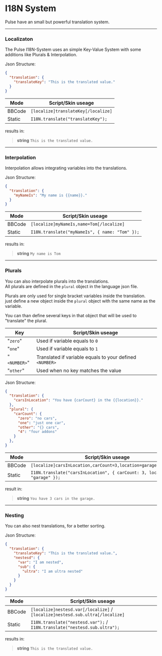 # I18N System

Pulse have an small but powerful translation system.
___
### Localizaton
The Pulse I18N-System uses an simple Key-Value System with some additions like Plurals & Interpolation.

Json Structure:
```json
{
  "translation": {
    "translateKey": "This is the translated value."
  }
}
```

| Mode | Script/Skin useage |
| ------------- | ------------- |
| BBCode | `[localize]translateKey[/localize]` |
| Static | `I18N.translate("translateKey");` |

results in:
> **string** `This is the translated value.`

___
### Interpolation
Interpolation allows integrating variables into the translations.

Json Structure:
```json
{
  "translation": {
    "myNameIs": "My name is {{name}}."
  }
}
```

| Mode | Script/Skin useage |
| ------------- | ------------- |
| BBCode | `[localize]myNameIs,name=Tom[/localize]` |
| Static | `I18N.translate("myNameIs", { name: "Tom" });` |

results in:
> **string** `My name is Tom`

___
### Plurals
You can also interpolate plurals into the translations.  
All plurals are defined in the `plural` object in the language json file.  

Plurals are only used for single bracket variables inside the translation.  
just define a new object inside the `plural` object with the same name as the variable.  

You can than define several keys in that object that will be used to "translate" the plural.

| Key | Script/Skin useage |
| ------------- | ------------- |
| "`zero`" | Used if variable equals to `0` |
| "`one`" | Used if variable equals to `1` |
| "`<NUMBER>`" | Translated if variable equals to your defined `<NUMBER>` |
| "`other`" | Used when no key matches the value |


Json Structure:
```json
{
  "translation": {
    "carsInLocation": "You have {carCount} in the {{location}}."
  },
  "plural": {
    "carCount": {
      "zero": "no cars",
      "one": "just one car",
      "other": "{} cars",
      "4": "four addons"
    }
  },
}
```

| Mode | Script/Skin useage |
| ------------- | ------------- |
| BBCode | `[localize]carsInLocation,carCount=3,location=garage[/localize]` |
| Static | `I18N.translate("carsInLocation", { carCount: 3, location: "garage" });` |

result in:  
> **string** `You have 3 cars in the garage.`

___
### Nesting
You can also nest translations, for a better sorting.

Json Structure:
```json
{
  "translation": {
    "translateKey": "This is the translated value.",
    "nestesd": {
      "var": "I am nested",
      "sub": {
        "ultra": "I am ultra nested"
      }
    }
  }
}
```

| Mode | Script/Skin useage |
| ------------- | ------------- |
| BBCode | `[localize]nestesd.var[/localize]` / `[localize]nestesd.sub.ultra[/localize]` |
| Static | `I18N.translate("nestesd.var");` / `I18N.translate("nestesd.sub.ultra");` |

results in:
> **string** `This is the translated value.`
